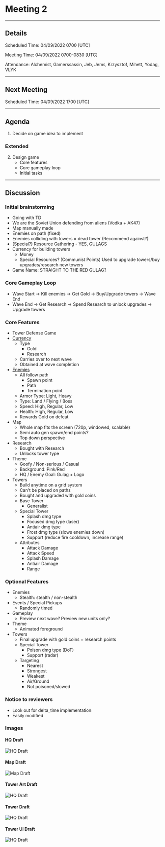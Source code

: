 # Meeting 2

---

## Details

Scheduled Time: 04/09/2022 0700 [UTC]

Meeting Time: 04/09/2022 0700-0830 [UTC]

Attendance: Alchemist, Gamerssassin, Jeb, Jems, Krzysztof, Mihett, Yodag, VLYK

---

## Next Meeting

Scheduled Time: 04/09/2022 1700 [UTC]

---

## Agenda

1. Decide on game idea to implement

### Extended

2. Design game
    - Core features
    - Core gameplay loop
    - Initial tasks

---

## Discussion

### Initial brainstorming

-   Going with TD
-   We are the Soviet Union defending from aliens (Vodka + AK47)
-   Map manually made
-   Enemies on path (fixed)
-   Enemies colliding with towers = dead tower (Recommend against?)
-   (Special?) Resource Gathering - YES, GULAGS
-   Currency for building towers
    -   Money
    -   Special Resources? (Communist Points) Used to upgrade towers/buy upgrades/research new towers
-   Game Name: STRAIGHT TO THE RED GULAG?

### Core Gameplay Loop

-   Wave Start -> Kill enemies -> Get Gold -> Buy/Upgrade towers -> Wave End
-   Wave End -> Get Research -> Spend Research to unlock upgrades -> Upgrade towers

### Core Features

-   Tower Defense Game
-   [Currency](../Resource.md)
    -   Type
        -   Gold
        -   Research
    -   Carries over to next wave
    -   Obtained at wave completion
-   [Enemies](../Enemy.md)
    -   All follow path
        -   Spawn point
        -   Path
        -   Termination point
    -   Armor Type: Light, Heavy
    -   Type: Land / Flying / Boss
    -   Speed: High, Regular, Low
    -   Health: High, Regular, Low
    -   Rewards Gold on defeat
-   Map
    -   Whole map fits the screen (720p, windowed, scalable)
    -   Semi auto gen spawn/end points?
    -   Top down perspective
-   Research
    -   Bought with Research
    -   Unlocks tower type
-   Theme
    -   Goofy / Non-serious / Casual
    -   Background: Pink/Red
    -   HQ / Enemy Goal: Gulag + Logo
-   Towers
    -   Build anytime on a grid system
    -   Can't be placed on paths
    -   Bought and upgraded with gold coins
    -   Base Tower
        -   Generalist
    -   Special Tower
        -   Splash dmg type
        -   Focused dmg type (laser)
        -   Antiair dmg type
        -   Frost dmg type (slows enemies down)
        -   Support (reduce fire cooldown, increase range)
    -   Attributes
        -   Attack Damage
        -   Attack Speed
        -   Splash Damage
        -   Antiair Damage
        -   Range

### Optional Features

-   Enemies
    -   Stealth: stealth / non-stealth
-   Events / Special Pickups
    -   Randomly timed
-   Gameplay
    -   Preview next wave? Preview new units only?
-   Theme
    -   Animated foreground
-   Towers
    -   Final upgrade with gold coins + research points
    -   Special Tower
        -   Poison dmg type (DoT)
        -   Support (radar)
    -   Targeting
        -   Nearest
        -   Strongest
        -   Weakest
        -   Air/Ground
        -   Not poisoned/slowed

### Notice to reviewers

-   Look out for delta_time implementation
-   Easily modified

### Images

#### HQ Draft

![HQ Draft](../Images/meeting_2/hq_draft_1.png)

#### Map Draft

![Map Draft](../Images/meeting_2/map_draft_1.png)

#### Tower Art Draft

![HQ Draft](../Images/meeting_2/tower_art_draft_1.png)

#### Tower Draft

![HQ Draft](../Images/meeting_2/tower_draft_1.png)

#### Tower UI Draft

![HQ Draft](../Images/meeting_2/tower_ui_draft_1.png)
